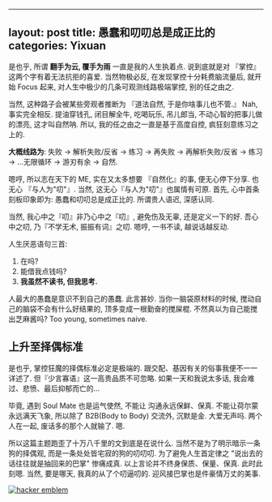  ---
layout: post
title: 愚蠢和叨叨总是成正比的
categories: 
Yixuan
---


是也乎, 所谓 **翻手为云, 覆手为雨** 一直是我的人生执着点. 说到底就是对 『掌控』 这两个字有着无法抗拒的喜爱. 当然物极必反, 在发现掌控十分耗费脑流量后, 就开始 Focus 起来, 对人生中极少的几条可观测线路极端掌控, 别的任之由之.

当然, 这种路子会被某些旁观者推断为 『道法自然, 于是你啥事儿也不管.』 Nah, 事实完全相反. 提油穿钱孔, 闭目解全牛, 吃喝玩乐, 吊儿郎当, 不动心智的把事儿做的漂亮, 这才叫自然呐. 所以, 我的任之由之一直是基于高度自控, 疯狂刻意练习之上的.

**大概线路为**:
失败 → 解析失败/反省 → 练习 → 再失败 → 再解析失败/反省 → 练习 → ...无限循环 → 游刃有余 → 自然.

嗯哼, 所以志在天下的 ME, 实在又太多想要 『自然化』的事, 便无心停下分享. 也无心 『与人为"叨"』. 当然, 这无心『与人为"叨"』也属情有可原. 首先, 心中首条刻板印象即为: 愚蠢和叨叨总是成正比的. 所谓贵人语迟, 深感认同. 

当然, 我心中之『叨』非乃心中之『叨』, 避免伤及无辜, 还是定义一下的好. 吾心中之叨, 乃『不学无术, 振振有词』之叨. 嗯哼, 一书不读, 越说话越反动. 

人生厌恶语句三首:
1. 在吗?
2. 能借我点钱吗?
3. **我虽然不读书, 但我思考.**

人最大的愚蠢是意识不到自己的愚蠢. 此言甚妙. 当你一脑袋原材料的时候, 搅动自己的脑袋不会有什么好结果的, 顶多变成一根勤奋的搅屎棍. 不然真以为自己能搅出芝麻酱吗? Too young, sometimes naive.

## 上升至择偶标准

是也乎, 掌控狂魔的择偶标准必定是极端的. 跟交配、基因有关的俗事我便不一一详述了. 但『少言寡语』这一高贵品质不可忽略. 如果一天和我说太多话, 我会难过、悲愤、最后抑郁而亡的...

毕竟, 遇到 Soul Mate 也是运气使然, 不能让 沟通永远保鲜、保真. 不能让荷尔蒙永远满天飞象, 所以除了 B2B(Body to Body) 交流外, 沉默是金. 大爱无声吗. 两个人在一起, 废话多的那个人就输了. 嗯.

所以这篇主题跑歪了十万八千里的文到底是在说什么. 当然不是为了明示暗示一条狗的择偶观, 而是一条处处皆宅寂的狗的叨叨叨. 为了避免人生首定律之 "说出去的话往往就是抽回来的巴掌" 惨痛成真. 以上言论并不终身保质、保量、保真. 此时此刻嗯. 当然, 要是哪天, 我真的从了个叨逼叨的. 迎风接巴掌也是件豪情万丈的美事.




<a href='http://www.catb.org/hacker-emblem/'>
<img src='http://www.catb.org/hacker-emblem/glider.png' alt='hacker emblem' /></a>


  


